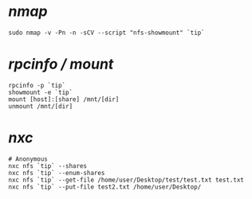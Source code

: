 # ***nmap***
```shell
sudo nmap -v -Pn -n -sCV --script "nfs-showmount" `tip`
```
# ***rpcinfo / mount***
```shell
rpcinfo -p `tip`
showmount -e `tip`
mount [host]:[share] /mnt/[dir]
unmount /mnt/[dir]
```
# ***nxc***
```shell
# Anonymous
nxc nfs `tip` --shares
nxc nfs `tip` --enum-shares 
nxc nfs `tip` --get-file /home/user/Desktop/test/test.txt test.txt
nxc nfs `tip` --put-file test2.txt /home/user/Desktop/
```